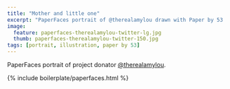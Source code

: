```yaml
---
title: "Mother and little one"
excerpt: "PaperFaces portrait of @therealamylou drawn with Paper by 53 on an iPad."
image: 
  feature: paperfaces-therealamylou-twitter-lg.jpg
  thumb: paperfaces-therealamylou-twitter-150.jpg
tags: [portrait, illustration, paper by 53]
---
```


PaperFaces portrait of project donator [@therealamylou](http://twitter.com/therealamylou).

{% include boilerplate/paperfaces.html %}